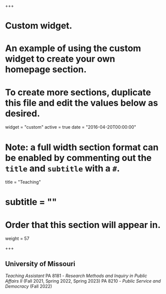 +++
# Custom widget.
# An example of using the custom widget to create your own homepage section.
# To create more sections, duplicate this file and edit the values below as desired.
widget = "custom"
active = true
date = "2016-04-20T00:00:00"

# Note: a full width section format can be enabled by commenting out the `title` and `subtitle` with a `#`.
title = "Teaching"
# subtitle = ""


# Order that this section will appear in.
weight = 57


+++
<h2>University of Missouri</h2>

_Teaching Assistant_
PA 8181 - <i>Research Methods and Inquiry in Public Affairs II</i> (Fall 2021, Spring 2022, Spring 2023)
PA 8210 - <i>Public Service and Democracy</i> (Fall 2022)

